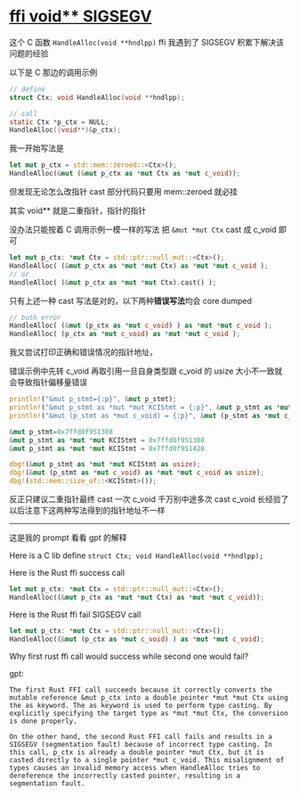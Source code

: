 # [ffi void** SIGSEGV](/2023/07/ffi_bind_void_double_pointer_sigsegv_case_study.md)

这个 C 函数 `HandleAlloc(void **hndlpp)` ffi 我遇到了 SIGSEGV 积累下解决该问题的经验

以下是 C 那边的调用示例

```c
// define
struct Ctx; void HandleAlloc(void **hndlpp);

// call
static Ctx *p_ctx = NULL;
HandleAlloc((void**)&p_ctx);
```

我一开始写法是

```rust
let mut p_ctx = std::mem::zeroed::<Ctx>();
HandleAlloc(&mut (&mut p_ctx as *mut Ctx as *mut c_void));
```

但发现无论怎么改指针 cast 部分代码只要用 mem::zeroed 就必挂

其实 void** 就是二重指针，指针的指针

没办法只能按着 C 调用示例一模一样的写法 把 `&mut *mut Ctx` cast 成 c_void 即可

```rust
let mut p_ctx: *mut Ctx = std::ptr::null_mut::<Ctx>();
HandleAlloc( (&mut p_ctx as *mut *mut Ctx) as *mut *mut c_void );
// or
HandleAlloc( (&mut p_ctx as *mut *mut Ctx).cast() );
```

只有上述一种 cast 写法是对的，以下两种**错误写法**均会 core dumped

```rust
// both error
HandleAlloc( (&mut (p_ctx as *mut c_void) ) as *mut *mut c_void );
HandleAlloc( (p_ctx as *mut c_void) as *mut *mut c_void );
```

我又尝试打印正确和错误情况的指针地址，

错误示例中先转 c_void 再取引用一旦自身类型跟 c_void 的 usize 大小不一致就会导致指针偏移量错误

```rust
println!("&mut p_stmt={:p}", &mut p_stmt);
println!("&mut p_stmt as *mut *mut KCIStmt = {:p}", &mut p_stmt as *mut *mut KCIStmt);
println!("&mut (p_stmt as *mut c_void) = {:p}", &mut (p_stmt as *mut c_void));

&mut p_stmt=0x7ffd0f951308
&mut p_stmt as *mut *mut KCIStmt = 0x7ffd0f951308
&mut p_stmt as *mut *mut KCIStmt = 0x7ffd0f951428

dbg!(&mut p_stmt as *mut *mut KCIStmt as usize);
dbg!(&mut (p_stmt as *mut c_void) as *mut *mut c_void as usize);
dbg!(std::mem::size_of::<KCIStmt>());
```

反正只建议二重指针最终 cast 一次 c_void 千万别中途多次 cast c_void 长经验了以后注意下这两种写法得到的指针地址不一样

---

这是我的 prompt 看看 gpt 的解释

Here is a C lib define `struct Ctx; void HandleAlloc(void **hndlpp);`

Here is the Rust ffi success call

```rust
let mut p_ctx: *mut Ctx = std::ptr::null_mut::<Ctx>();
HandleAlloc((&mut p_ctx as *mut *mut Ctx) as *mut *mut c_void));
```

Here is the Rust ffi fail SIGSEGV call

```rust
let mut p_ctx: *mut Ctx = std::ptr::null_mut::<Ctx>();
HandleAlloc((&mut (p_ctx as *mut c_void) ) as *mut *mut c_void);
```

Why first rust ffi call would success while second one would fail?

gpt:

```
The first Rust FFI call succeeds because it correctly converts the mutable reference &mut p_ctx into a double pointer *mut *mut Ctx using the as keyword. The as keyword is used to perform type casting. By explicitly specifying the target type as *mut *mut Ctx, the conversion is done properly.

On the other hand, the second Rust FFI call fails and results in a SIGSEGV (segmentation fault) because of incorrect type casting. In this call, p_ctx is already a double pointer *mut Ctx, but it is casted directly to a single pointer *mut c_void. This misalignment of types causes an invalid memory access when HandleAlloc tries to dereference the incorrectly casted pointer, resulting in a segmentation fault.
```
